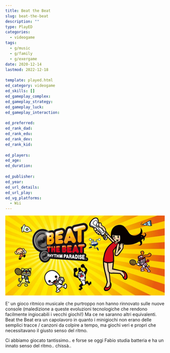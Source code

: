 ```yaml
---
title: Beat the Beat
slug: beat-the-beat
description: ""
type: PlayED
categories:
  - videogame
tags:
  - g/music
  - g/family
  - g/exergame
date: 2020-12-14
lastmod: 2022-12-18

template: played.html
ed_category: videogame
ed_skills: []
ed_gameplay_complex: 
ed_gameplay_strategy: 
ed_gameplay_luck: 
ed_gameplay_interaction: 

ed_preferred: 
ed_rank_dad: 
ed_rank_edu: 
ed_rank_dev: 
ed_rank_kid: 

ed_players: 
ed_age: 
ed_duration: 

ed_publisher: 
ed_year: 
ed_url_details: 
ed_url_play: 
ed_vg_platforms:
  - Wii
---
```


![](../../assets/img/played/videogame/beatthebeat_1.webp)

E' un gioco ritmico musicale che purtroppo non hanno rinnovato sulle nuove console (maledizione a queste evoluzioni tecnologiche che rendono facilmente ingiocabili i vecchi giochi!)
Ma ce ne saranno altri equivalenti.
Beat the Beat era un capolavoro in quanto i minigiochi non erano delle semplici tracce / canzoni da colpire a tempo, ma giochi veri e propri che necessitavano il giusto senso del ritmo.

Ci abbiamo giocato tantissimo.. e forse se oggi Fabio studia batteria e ha un innato senso del ritmo.. chissà..
